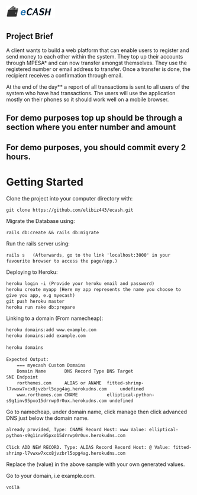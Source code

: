 # ![eCASH logo](app/assets/images/logo.png)

## Project Brief

A client wants to build a web platform that can enable users to register and send money to each other within the system. They top up their accounts through MPESA* and can now transfer amongst themselves. They use the registered number or email address to transfer. Once a transfer is done, the recipient receives a confirmation through email. 

At the end of the day** a report of all transactions is sent to all users of the system who have had transactions. The users will use the application mostly on their phones so it should work well on a mobile browser.

## For demo purposes top up should be through a section where you enter number and amount

## For demo purposes, you should commit every 2 hours.

# Getting Started

Clone the project into your computer directory with:

	git clone https://github.com/elibiz443/ecash.git

Migrate the Database using:

	rails db:create && rails db:migrate

Run the rails server using:

	rails s   (Afterwards, go to the link 'localhost:3000' in your favourite browser to access the page/app.)

Deploying to Heroku:

	heroku login -i (Provide your heroku email and password)
	heroku create myapp (Here my app represents the name you choose to give you app, e.g myecash)
	git push heroku master
	heroku run rake db:prepare

Linking to a domain (From namecheap):

	heroku domains:add www.example.com
	heroku domains:add example.com

	heroku domains

	Expected Output:
		=== myecash Custom Domains
		Domain Name       DNS Record Type DNS Target                                               SNI Endpoint 
		rorthemes.com     ALIAS or ANAME  fitted-shrimp-l7vwxw7xcx8jvzbrl5opg4ag.herokudns.com     undefined    
		www.rorthemes.com CNAME           elliptical-python-s9g1inv95pxo15drrwp0r0ux.herokudns.com undefined

Go to namecheap, under domain name, click manage then click advanced DNS just below the domain name.

	already provided, Type: CNAME Record Host: www Value: elliptical-python-s9g1inv95pxo15drrwp0r0ux.herokudns.com

	Click ADD NEW RECORD. Type: ALIAS Record Record Host: @ Value: fitted-shrimp-l7vwxw7xcx8jvzbrl5opg4ag.herokudns.com

Replace the (value) in the above sample with your own generated values.

Go to your domain, i.e example.com.

	voilà 
